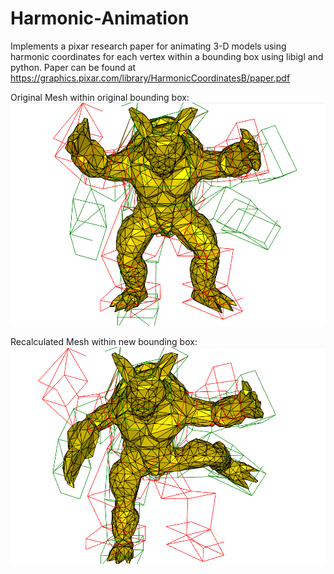 # Harmonic-Animation
Implements a pixar research paper for animating 3-D models using harmonic coordinates for each vertex within a bounding box using libigl and python. Paper can be found at https://graphics.pixar.com/library/HarmonicCoordinatesB/paper.pdf

Original Mesh within original bounding box:
![alt text](/Screenshot1.png)

Recalculated Mesh within new bounding box:
![alt text](/Screenshot2.png)
